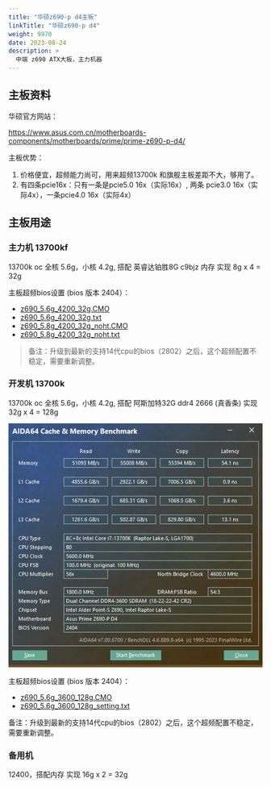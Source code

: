 ```yaml
---
title: "华硕z690-p d4主板"
linkTitle: "华硕z690-p d4"
weight: 9970
date: 2023-08-24
description: >
  中端 z690 ATX大板，主力机器
---
```




## 主板资料

华硕官方网站：

https://www.asus.com.cn/motherboards-components/motherboards/prime/prime-z690-p-d4/

主板优势：

1. 价格便宜，超频能力尚可，用来超频13700k 和旗舰主板差距不大，够用了。
2. 有四条pcie16x：只有一条是pcie5.0 16x（实际16x）, 两条 pcie3.0 16x（实际4x），一条pcie4.0 16x（实际4x） 

## 主板用途

### 主力机 13700kf

13700k oc 全核 5.6g，小核 4.2g, 搭配 英睿达铂胜8G c9bjz 内存 实现 8g x 4 = 32g 

主板超频bios设置 (bios 版本 2404）：

- [z690_5.6g_4200_32g.CMO](images/z690_5.6g_4200_32g.CMO) 
-  [z690_5.6g_4200_32g.txt](images/z690_5.6g_4200_32g.txt) 
-  [z690_5.8g_4200_32g_noht.CMO](../../../../../../../../../media/sky/U16G/z690_5.8g_4200_32g_noht.CMO) 
-  [z690_5.8g_4200_32g_noht.txt](../../../../../../../../../media/sky/U16G/z690_5.8g_4200_32g_noht.txt) 

> 备注：升级到最新的支持14代cpu的bios（2802）之后，这个超频配置不稳定，需要重新调整。

### 开发机 13700k

13700k oc 全核 5.6g，小核 4.2g, 搭配 阿斯加特32G ddr4 2666 (真香条) 实现 32g x 4 = 128g 

![z690_5.6g_3600_128g_setting](images/z690_5.6g_3600_128g_setting.png)

主板超频bios设置 (bios 版本 2404）：

- [z690_5.6g_3600_128g.CMO](images/z690_5.6g_3600_128g.CMO)  
- [z690_5.6g_3600_128g_setting.txt](images/z690_5.6g_3600_128g_setting.txt) 

备注：升级到最新的支持14代cpu的bios（2802）之后，这个超频配置不稳定，需要重新调整。

### 备用机

12400，搭配内存 实现 16g x 2 = 32g 
